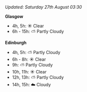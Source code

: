 *Updated: Saturday 27th August 03:30*

**Glasgow**

* 4h, 5h: :sunny: Clear
* 6h - 15h: :partly_sunny: Partly Cloudy

**Edinburgh**

* 4h, 5h: :partly_sunny: Partly Cloudy
* 6h - 8h: :sunny: Clear
* 9h: :partly_sunny: Partly Cloudy
* 10h, 11h: :sunny: Clear
* 12h, 13h: :partly_sunny: Partly Cloudy
* 14h, 15h: :cloud: Cloudy
